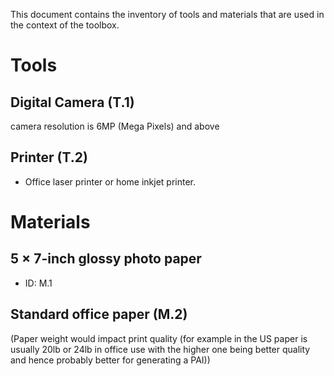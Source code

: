 This document contains the inventory of tools and materials that are used in the context of the toolbox. 

Tools
=======

Digital Camera (T.1)
---------------
camera resolution is 6MP (Mega Pixels) and above


Printer (T.2)
------------
- Office laser printer or home inkjet printer.


Materials
===========

 5 × 7-inch glossy photo paper
 -----------------------------
 - ID: M.1

Standard office paper (M.2)
----------------------------
 (Paper weight would impact print quality (for example in the US paper is usually 20lb or 24lb in office use with the higher one being better quality and hence probably better for generating a PAI))

